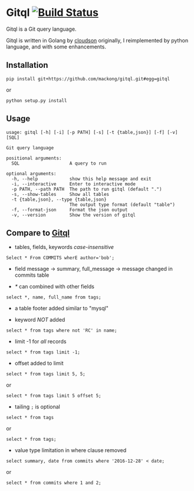 Gitql [![Build Status](https://travis-ci.org/mackong/gitql.svg?branch=master)](https://travis-ci.org/mackong/gitql)
===============

Gitql is a Git query language. 

Gitql is written in Golang by [cloudson](https://github.com/cloudson/gitql) originally, 
I reimplemented by python language, and with some enhancements.

## Installation
```
pip install git+https://github.com/mackong/gitql.git#egg=gitql
```

or

```
python setup.py install
```

## Usage
```
usage: gitql [-h] [-i] [-p PATH] [-s] [-t {table,json}] [-f] [-v] [SQL]

Git query language

positional arguments:
  SQL                   A query to run

optional arguments:
  -h, --help            show this help message and exit
  -i, --interactive     Enter to interactive mode
  -p PATH, --path PATH  The path to run gitql (default ".")
  -s, --show-tables     Show all tables
  -t {table,json}, --type {table,json}
                        The output type format (default "table")
  -f, --format-json     Format the json output
  -v, --version         Show the version of gitql
```

## Compare to [Gitql](https://github.com/cloudson/gitql)

* tables, fields, keywords *case-insensitive*
```
Select * From COMMITS wherE author='bob';
```

* field message -> summary, full_message -> message changed in commits table

* *\** can combined with other fields
```
select *, name, full_name from tags;
```

* a table footer added similar to "mysql"

* keyword *NOT* added
```
select * from tags where not 'RC' in name;
```

* limit -1 for *all* records
```
select * from tags limit -1;
```

* offset added to limit
```
select * from tags limit 5, 5;
```
or
```
select * from tags limit 5 offset 5;
```

* tailing `;` is optional
```
select * from tags
```
or
```
select * from tags;
```

* value type limitation in where clause removed
```
select summary, date from commits where '2016-12-28' < date;
```
or
```
select * from commits where 1 and 2;
```

